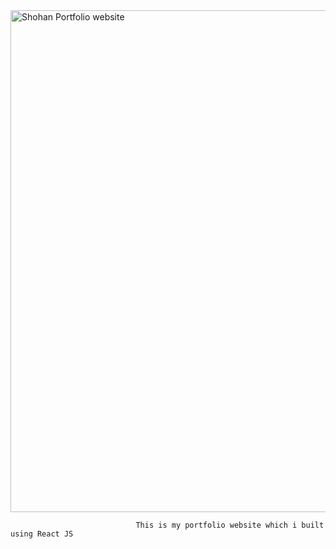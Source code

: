 <img width="803" alt="Shohan Portfolio website" src="https://github.com/MorolShohan/Shohan-Portfolio-Website/assets/81808177/91b70eb4-315b-4ec9-b44e-959ec87a7b91">

                                This is my portfolio website which i built using React JS
